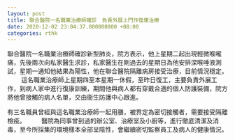 ```yaml
---
layout: post
title: 聯合醫院一名職業治療師確診　負責外展上門作復康治療
date: 2020-12-02 23:04:37.000000000 +08:00
categories: rthk
---
```


聯合醫院一名職業治療師確診新型肺炎，院方表示，他上星期二起出現輕微喉嚨痛，先後兩次向私家醫生求診，私家醫生在剛過去的星期日為他安排深喉唾液測試，星期一通知他結果為陽性，他在聯合醫院隔離病房接受治療，目前情況穩定。
　　 
這名職業治療師上星期四至本星期一休假，至昨日復工，主要負責外展工作，到病人家中進行復康訓練，期間他與病人都有穿戴合適的個人防護裝備，院方將他曾接觸的病人名單，交由衞生防護中心跟進。

有三名職員曾經與這名職業治療師一起用膳，被界定為密切接觸者，需要接受隔離檢疫。
　　 
醫院為同事曾到過的辦公室、治療室及小廚等，進行徹底清潔及消毒，至今所採集的環境樣本全部呈陰性，會繼續密切監察員工及病人的健康情況。
